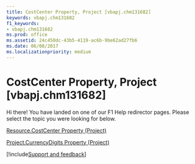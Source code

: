 ```yaml
---
title: CostCenter Property, Project [vbapj.chm131682]
keywords: vbapj.chm131682
f1_keywords:
- vbapj.chm131682
ms.prod: office
ms.assetid: 24c450dc-43b5-4119-ac6b-9be62ad27fb6
ms.date: 06/08/2017
ms.localizationpriority: medium
---
```



# CostCenter Property, Project [vbapj.chm131682]

Hi there! You have landed on one of our F1 Help redirector pages. Please select the topic you were looking for below.

[Resource.CostCenter Property (Project)](https://msdn.microsoft.com/library/e6639803-e3f6-9e04-0b44-0bdc6c12348c%28Office.15%29.aspx)

[Project.CurrencyDigits Property (Project)](https://msdn.microsoft.com/library/ca22d390-d3ff-6796-b43d-409d118eae53%28Office.15%29.aspx)

[!include[Support and feedback](~/includes/feedback-boilerplate.md)]